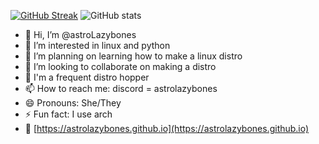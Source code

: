 [![GitHub Streak](https://streak-stats.demolab.com?user=astrolazybones&theme=catppuccin-frappe)](https://git.io/streak-stats)
![GitHub stats](https://github-readme-stats.vercel.app/api?username=astrolazybones&show_icons=true&theme=catppuccin_mocha)
- 👋 Hi, I’m @astroLazybones
- 👀 I’m interested in linux and python
- 🌱 I’m planning on learning how to make a linux distro 
- 💞️ I’m looking to collaborate on making a distro
- 🦗 I'm a frequent distro hopper
- 📫 How to reach me: discord = astrolazybones
- 😄 Pronouns: She/They
- ⚡ Fun fact: I use arch
- 🌃 [https://astrolazybones.github.io](https://astrolazybones.github.io)

<!---
astroLazybones/astroLazybones is a ✨ special ✨ repository because its `README.md` (this file) appears on your GitHub profile.
You can click the Preview link to take a look at your changes.
--->
